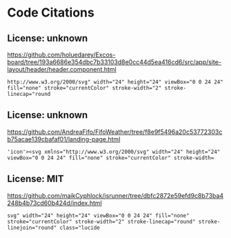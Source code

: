 # Code Citations

## License: unknown
https://github.com/holuedarey/Excos-board/tree/193a6686e354dbc7b33103d8e0cc44d5ea416cd6/src/app/site-layout/header/header.component.html

```
http://www.w3.org/2000/svg" width="24" height="24" viewBox="0 0 24 24" fill="none" stroke="currentColor" stroke-width="2" stroke-linecap="round
```


## License: unknown
https://github.com/AndreaFifo/FifoWeather/tree/f8e9f5496a20c53772303cb75acae139cbafaf01/landing-page.html

```
'icon'><svg xmlns="http://www.w3.org/2000/svg" width="24" height="24" viewBox="0 0 24 24" fill="none" stroke="currentColor" stroke-width=
```


## License: MIT
https://github.com/maikCyphlock/jsrunner/tree/dbfc2872e59efd9c8b73ba4248b4b73cd60b424d/index.html

```
svg" width="24" height="24" viewBox="0 0 24 24" fill="none" stroke="currentColor" stroke-width="2" stroke-linecap="round" stroke-linejoin="round" class="lucide
```

